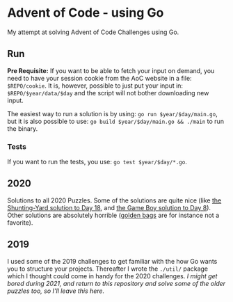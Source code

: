 Advent of Code - using Go
===

My attempt at solving Advent of Code Challenges using Go.

Run
---
**Pre Requisite:** If you want to be able to fetch your input on demand, you
need to have your session cookie from the AoC website in a file:
`$REPO/cookie`. It is, however, possible to just put your input in:
`$REPO/$year/data/$day` and the script will not bother downloading new input.

The easiest way to run a solution is by using: `go run $year/$day/main.go`, but
it is also possible to use: `go build $year/$day/main.go && ./main` to run the
binary.

### Tests
If you want to run the tests, you use: `go test $year/$day/*.go`.

2020
---
Solutions to all 2020 Puzzles.
Some of the solutions are quite nice (like [the Shunting-Yard solution to Day 18](https://github.com/ErikThorsell/advent-of-code-go/blob/main/2020/day18/main.go), and [the Game Boy solution to Day 8](https://github.com/ErikThorsell/advent-of-code-go/blob/main/2020/day08/main.go)).
Other solutions are absolutely horrible ([golden bags](https://github.com/ErikThorsell/advent-of-code-go/blob/main/2020/day07/main.go) are for instance not a favorite).


2019
---
I used some of the 2019 challenges to get familiar with the how Go wants you to
structure your projects.
Thereafter I wrote the `./util/` package which I thought could come in handy
for the 2020 challenges.
*I might get bored during 2021, and return to this repository and solve some of the older puzzles too, so I'll leave this here.*